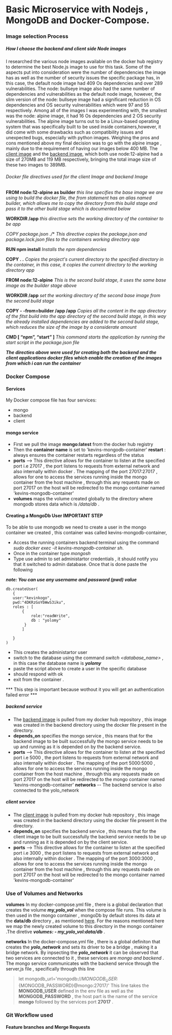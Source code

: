 # Basic Microservice with Nodejs , MongoDB  and Docker-Compose.
### Image selection Process
##### How I choose the  backend and client side Node images
I researched the various node images available on the docker hub registry to determine the best Node.js  image to use for this task.
Some of the aspects put into consideration were the number of dependencies the image has as well as the number of security issues the specific package has, in this case, the default node image had 409 Os dependencies and over 289 vulnerabilities.
The node: bullseye image also had the same number of dependencies and vulnerabilities as the default node image, however, the slim version of the node: bullseye image had a significant reduction in OS dependencies and OS security vulnerabilities which were 97 and 55 respectively.  Among all of the images I was experimenting with, the smallest was the node: alpine image, it had 16 Os dependencies and 2 OS security vulnerabilities.
The alpine image turns out to be a Linux-based operating system that was specifically built to be used inside containers,however, it did come with some drawbacks such as compatibility issues and unexpected bugs, especially with python images.
Weighing the pros and cons mentioned above my final decision was to go with the alpine image , mainly due to the requirement of having our images below 400 MB. 
The [client image](https://hub.docker.com/repository/docker/kimutaikk/client_image_yolo)  and the [backend image](https://hub.docker.com/repository/docker/kimutaikk/backend_image_yolo), which both use node:12-alpine had a size of 270MB and 119 MB respectively, bringing the total image size of these two images to 389MB.

###### Docker file  directives used for the client Image and backend Image
**FROM node:12-alpine as builder** _this line specifies the base image we are using to build the docker file, the from statement has an alias named builder, which allows me to copy the directory from this build stage and pass it to the other build stage which is documented below_

**WORKDIR /app**  _this directive sets the working directory of the container to be app_

**COPY package*.json  ./**  _This directive copies the package.json and package.lock.json files to the containers working directory app_

**RUN npm install** _Installs the npm dependencies_

**COPY . .** _Copies the project's current directory to the specified directory in the container, in this case, it copies the current directory to the working directory app_

**FROM node:12-alpine** _This is the second build stage, it uses the same base image as the builder stage above_

**WORKDIR /app** _set the working directory  of the second base image from the second build stage_

**COPY  - -from=builder /app /app**  _Copies all the content in the app directory of the fitst build into the app directory of the second build stage, in this way the already installed dependencies are added to the second build stage, which reduces the size of the image by a considerate amount_

**CMD [ “npm”, “start” ]** _This command starts the application by running the start script in the package.json file_

***The directies above were used for creating both the backend and the client applications docker files which enable the creation of the images from which i can run the container***


### Docker Compose 
#### Services
My Docker compose file has  four services:

- mongo 
- backend
- client


#### mongo service 

* First we pull the image **mongo:latest** from the docker hub registry 
* Then the **container name** is set to 'kevins-mongodb-container'
**restart** : always ensures the container restarts regardless of the status 
* **ports**  --> This directive allows for the container to listen at the specified port i.e 27017 , the port listens to requests from external network and also internally within docker . The mapping of the port 27017:27017 , allows for one to access the services running inside the mongo container from the host machine ,  through this any requests made on port 27017 on the host will be redirected to the mongo container named 'kevins-mongodb-container'
* **volumes** maps the volume created globally to the directory where mongodb stores data which is _/data/db_ .


#### Creating a MongoDb User IMPORTANT STEP
To be able to use mongodb we need to create a user in the mongo container we created , this container was called kevins-mongodb-container, 
- Access the running containers backend terminal using the command _sudo docker exec -it kevins-mongodb-container sh_.
- Once in the container type _mongosh_ 
- Type use admin to set administartor credentials ,  it should notify you that it switched to admin database. Once that is done paste the following 

***note: You can use any username and password (pwd) value***

 ```
 db.createUser(
    {
    user:"kevinkogo",
    pwd:"4DKRzGoYbWwS3iku",
    roles : [
        {
            role:"readWrite",
            db : "yolomy"
         }
        ]

    }   
)

```
- This creates the administartor user 
- switch to the database using the command _switch <database_name>_ , in this case the database name is ***yolomy*** 
- paste the script above  to create a user in the specific database 
- should respond with ok 
- exit from the container .

*** This step is important because wothout it you will get an authentication failed error ***






##### backend service

* The [backend image](https://hub.docker.com/repository/docker/kimutaikk/backend_image_yolo) is pulled from my docker hub repository , this image was created in the backend directory using the docker file present in the directory.
* **depends_on** specifies the mongo service , this means that for the backend image to be built successfully the mongo service needs to be up and running as it is depended on by the backend service.
* **ports**  --> This directive allows for the container to listen at the specified port i.e 5000 , the port listens to requests from external network and also internally within docker . The mapping of the port 5000:5000 , allows for one to access the services running inside the mongo container from the host machine ,  through this any requests made on port 27017 on the host will be redirected to the mongo container named 'kevins-mongodb-container'
**networks** -- The backend service is also connected to the yolo_network


##### client service
* The [client image](https://hub.docker.com/repository/docker/kimutaikk/client_image_yolo) is pulled from my docker hub repository , this image was created in the backend directory using the docker file present in the directory.
* **depends_on** specifies the backend service , this means that for the client image to be built successfully the backend service needs to be up and running as it is depended on by the client service.
* **ports**  --> This directive allows for the container to listen at the specified port i.e 3000 , the port listens to requests from external network and also internally within docker . The mapping of the port 3000:3000 , allows for one to access the services running inside the mongo container from the host machine ,  through this any requests made on port 27017 on the host will be redirected to the mongo container named 'kevins-mongodb-container'





### Use of Volumes and Networks
**volumes** 
In my docker-compose.yml file , there is a global declaration that creates the volume  ***my_yolo_vol*** when the compose file runs.
This volume is then used in the mongo container , mongoDb by default stores its data at the **data/db** directory , as mentioned [here](https://www.mongodb.com/docs/manual/tutorial/manage-mongodb-processes/#start-mongod-processes). For the reasons mentioned here we map the newly created volume to this directory in the  mongo container .The diretive ***volumes: - my_yolo_vol:data/db*** .

**networks**
In the docker-compose.yml file , there is a global definiton that creates the ***yolo_network*** and sets its driver to be a bridge , making it a bridge network.  By inpsecting the ***yolo_network*** it can be observed that two services are connected to it , these services are _mongo  and backend_ .
The mongo service communicates with the backend service through the server,js file , specifically through this line 
> let mongodb_url='mongodb://${MONGODB_USER}:${MONGODB_PASSWORD}@mongo:27017/'
This line takes the **MONGODB_USER** defined in the  env file as well as the **MONGODB_PASSWORD** , the host part is the name of the service **mongo** followed by the services port **27017** .


### Git Workflow used 
####  Feature branches and Merge Requests

 




 




